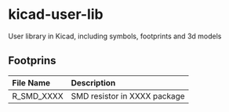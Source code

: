 # kicad-user-lib
User library in Kicad, including symbols, footprints and 3d models

## Footprins
|**File Name**|**Description**| 
| :------- | :-------- |
| R_SMD_XXXX | SMD resistor in XXXX package |

